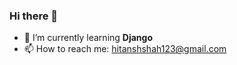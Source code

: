 ### Hi there 👋


<!-- **Hitansh-Shah/Hitansh-Shah** is a ✨ _special_ ✨ repository because its `README.md` (this file) appears on your GitHub profile. -->

<!-- Here are some ideas to get you started: -->

<!-- - 🔭 I’m currently working on ... -->

<!-- - 👯 I’m looking to collaborate on ... -->
<!-- - 🤔 I’m looking for help with ... -->
<!-- - 💬 Ask me about ... -->
- 🌱 I’m currently learning **Django**
- 📫 How to reach me: hitanshshah123@gmail.com
<!-- - 😄 Pronouns: ...
- ⚡ Fun fact: ... -->

